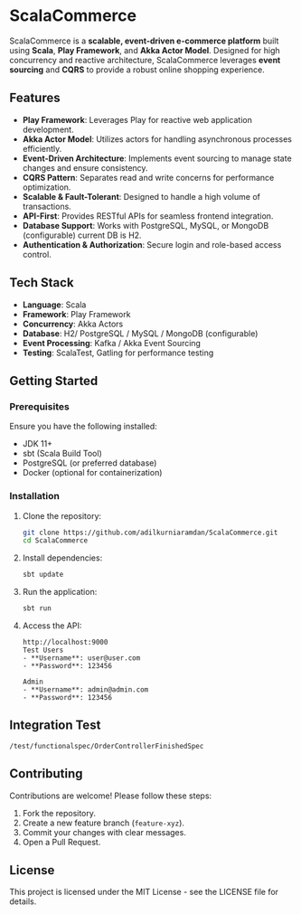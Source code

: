 # ScalaCommerce

ScalaCommerce is a **scalable, event-driven e-commerce platform** built using **Scala**, **Play Framework**, and **Akka Actor Model**. Designed for high concurrency and reactive architecture, ScalaCommerce leverages **event sourcing** and **CQRS** to provide a robust online shopping experience.

## Features
- **Play Framework**: Leverages Play for reactive web application development.
- **Akka Actor Model**: Utilizes actors for handling asynchronous processes efficiently.
- **Event-Driven Architecture**: Implements event sourcing to manage state changes and ensure consistency.
- **CQRS Pattern**: Separates read and write concerns for performance optimization.
- **Scalable & Fault-Tolerant**: Designed to handle a high volume of transactions.
- **API-First**: Provides RESTful APIs for seamless frontend integration.
- **Database Support**: Works with PostgreSQL, MySQL, or MongoDB (configurable) current DB is H2.
- **Authentication & Authorization**: Secure login and role-based access control.

## Tech Stack
- **Language**: Scala
- **Framework**: Play Framework
- **Concurrency**: Akka Actors
- **Database**: H2/ PostgreSQL / MySQL / MongoDB (configurable)
- **Event Processing**: Kafka / Akka Event Sourcing
- **Testing**: ScalaTest, Gatling for performance testing

## Getting Started

### Prerequisites
Ensure you have the following installed:
- JDK 11+
- sbt (Scala Build Tool)
- PostgreSQL (or preferred database)
- Docker (optional for containerization)

### Installation
1. Clone the repository:
   ```sh
   git clone https://github.com/adilkurniaramdan/ScalaCommerce.git
   cd ScalaCommerce
   ```
2. Install dependencies:
   ```sh
   sbt update
   ```
3. Run the application:
   ```sh
   sbt run
   ```
4. Access the API:
      ```
   http://localhost:9000
   Test Users
    - **Username**: user@user.com
    - **Password**: 123456
    
    Admin
    - **Username**: admin@admin.com
    - **Password**: 123456
     ```

## Integration Test
```
/test/functionalspec/OrderControllerFinishedSpec

```


## Contributing
Contributions are welcome! Please follow these steps:
1. Fork the repository.
2. Create a new feature branch (`feature-xyz`).
3. Commit your changes with clear messages.
4. Open a Pull Request.

## License
This project is licensed under the MIT License - see the LICENSE file for details.
